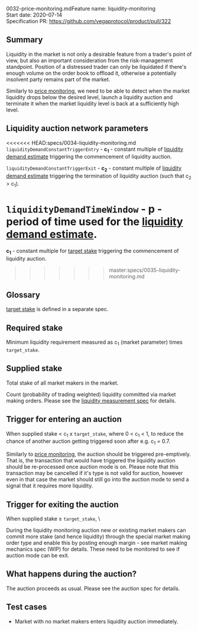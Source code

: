 0032-price-monitoring.mdFeature name: liquidity-monitoring\
Start date: 2020-07-14\
Specification PR: https://github.com/vegaprotocol/product/pull/322

## Summary

Liquidity in the market is not only a desirable feature from a trader's point of view, but also an important consideration from the risk-management standpoint. Position of a distressed trader can only be liquidated if there's enough volume on the order book to offload it, otherwise a potentially insolvent party remains part of the market.

Similarly to [price monitoring](0037-price-monitoring.md), we need to be able to detect when the market liquidity drops below the desired level, launch a liquidity auction and terminate it when the market liquidity level is back at a sufficiently high level.

## Liquidity auction network parameters

<<<<<<< HEAD:specs/0034-liquidity-monitoring.md
`liquidityDemandConstantTriggerEntry` - **c<sub>1</sub>** - constant multiple of [liquidity demand estimate](#Glossary) triggering the commencement of liquidity auction.

`liquidityDemandConstantTriggerExit` - **c<sub>2</sub>** - constant multiple of [liquidity demand estimate](#Glossary) triggering the termination of liquidity auction (such that c<sub>2</sub> > c<sub>1</sub>).

`liquidityDemandTimeWindow` - **p** - period of time used for the [liquidity demand estimate](#Glossary).
=======
**c<sub>1</sub>** - constant multiple for [target stake](0041-target-stake.md) triggering the commencement of liquidity auction.  
>>>>>>> master:specs/0035-liquidity-monitoring.md

## Glossary

[target stake](0041-target-stake.md) is defined in a separate spec.

## Required stake

Minimum liquidity requirement measured as c<sub>1</sub> (market parameter) times `target_stake`.

## Supplied stake

Total stake of all market makers in the market. 

Count (probability of trading weighted) liquidity committed via market making orders. Please see the [liquidity measurement spec](0036-prob-weighted-liquidity-measure.ipynb) for details.

## Trigger for entering an auction

When supplied stake < c<sub>1</sub> x `target_stake`, 
where 0 < c<sub>1</sub> < 1, to reduce the chance of another auction getting triggered soon after e.g. c<sub>1</sub> = 0.7. 

Similarly to [price monitoring](0037-price-monitoring.md), the auction should be triggered pre-emptively. That is, the transaction that would have triggered the liquidity auction should be re-processed once auction mode is on. Please note that this transaction may be cancelled if it's type is not valid for auction, however even in that case the market should still go into the auction mode to send a signal that it requires more liquidity.

## Trigger for exiting the auction

When supplied stake ≥ `target_stake`, \


During the liquidity monitoring auction new or existing market makers can commit more stake (and hence liquidity) through the special market making order type and enable this by posting enough margin - see market making mechanics spec (WIP) for details. These need to be monitored to see if auction mode can be exit.

## What happens during the auction?

The auction proceeds as usual. Please see the auction spec for details.

## Test cases

* Market with no market makers enters liquidity auction immediately.


